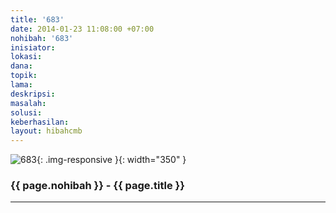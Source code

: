 ```yaml
---
title: '683'
date: 2014-01-23 11:08:00 +07:00
nohibah: '683'
inisiator: 
lokasi: 
dana: 
topik: 
lama: 
deskripsi: 
masalah: 
solusi: 
keberhasilan: 
layout: hibahcmb
---
```


![683](/static/img/hibahcmb/683.png){: .img-responsive }{: width="350" }

### {{ page.nohibah }} - {{ page.title }}

---
